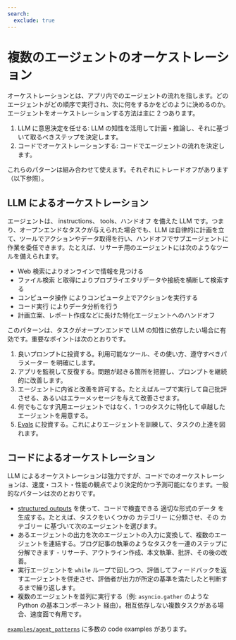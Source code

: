 ```yaml
---
search:
  exclude: true
---
```

# 複数のエージェントのオーケストレーション

オーケストレーションとは、アプリ内でのエージェントの流れを指します。どのエージェントがどの順序で実行され、次に何をするかをどのように決めるのか。エージェントをオーケストレーションする方法は主に 2 つあります。

1. LLM に意思決定を任せる: LLM の知性を活用して計画・推論し、それに基づいて取るべきステップを決定します。
2. コードでオーケストレーションする: コードでエージェントの流れを決定します。

これらのパターンは組み合わせて使えます。それぞれにトレードオフがあります（以下参照）。

## LLM によるオーケストレーション

エージェントは、 instructions、 tools、ハンドオフ を備えた LLM です。つまり、オープンエンドなタスクが与えられた場合でも、LLM は自律的に計画を立て、ツールでアクションやデータ取得を行い、ハンドオフでサブエージェントに作業を委任できます。たとえば、リサーチ用のエージェントには次のようなツールを備えられます。

- Web 検索によりオンラインで情報を見つける
- ファイル検索 と取得によりプロプライエタリデータや接続を横断して検索する
- コンピュータ操作 によりコンピュータ上でアクションを実行する
- コード実行 によりデータ分析を行う
- 計画立案、レポート作成などに長けた特化エージェントへのハンドオフ

このパターンは、タスクがオープンエンドで LLM の知性に依存したい場合に有効です。重要なポイントは次のとおりです。

1. 良いプロンプトに投資する。利用可能なツール、その使い方、遵守すべきパラメーター を明確にします。
2. アプリを監視して反復する。問題が起きる箇所を把握し、プロンプトを継続的に改善します。
3. エージェントに内省と改善を許可する。たとえばループで実行して自己批評させる、あるいはエラーメッセージを与えて改善させます。
4. 何でもこなす汎用エージェントではなく、1 つのタスクに特化して卓越したエージェントを用意する。
5. [Evals](https://platform.openai.com/docs/guides/evals) に投資する。これによりエージェントを訓練して、タスクの上達を図れます。

## コードによるオーケストレーション

LLM によるオーケストレーションは強力ですが、コードでのオーケストレーションは、速度・コスト・性能の観点でより決定的かつ予測可能になります。一般的なパターンは次のとおりです。

- [structured outputs](https://platform.openai.com/docs/guides/structured-outputs) を使って、コードで検査できる 適切な形式のデータ を生成する。たとえば、タスクをいくつかの カテゴリー に分類させ、その カテゴリー に基づいて次のエージェントを選びます。
- あるエージェントの出力を次のエージェントの入力に変換して、複数のエージェントを連結する。ブログ記事の執筆のようなタスクを一連のステップに分解できます - リサーチ、アウトライン作成、本文執筆、批評、その後の改善。
- 実行エージェントを `while` ループで回しつつ、評価してフィードバックを返すエージェントを併走させ、評価者が出力が所定の基準を満たしたと判断するまで繰り返します。
- 複数のエージェントを並列に実行する（例: `asyncio.gather` のような Python の基本コンポーネント 経由）。相互依存しない複数タスクがある場合、速度面で有用です。

[`examples/agent_patterns`](https://github.com/openai/openai-agents-python/tree/main/examples/agent_patterns) に多数の code examples があります。
